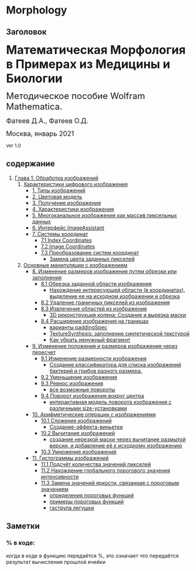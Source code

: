 # Morphology

## Заголовок

<font size = '6'> **Математическая Морфология в Примерах из Медицины и Биологии**</font>

<font size = '5'>Методическое пособие Wolfram Mathematica.</font>

<font size = '4'>Фатеев Д.А., Фатеев О.Д.</font>

<font size = '4'>Москва, январь 2021</font>

<font size = '2'>ver 1.0</font>

## содержание

1. [Глава 1: Обработка изображений](Глава_1_Обработка_Изображений)
    1. [Характеристики цифрового изображения](Глава_1_Обработка_Изображений/1_Характеристики_цифрового_изображения.md)
        - [1. Типы изображений](Глава_1_Обработка_Изображений/1_Характеристики_цифрового_изображения.md#1-типы-изображений)
        - [2. Цветовая модель](Глава_1_Обработка_Изображений/1_Характеристики_цифрового_изображения.md#2-цветовая-модель)
        - [3. Получение изображения](Глава_1_Обработка_Изображений/1_Характеристики_цифрового_изображения.md#3-получение-изображения)
        - [4. Характеристики изображения](Глава_1_Обработка_Изображений/1_Характеристики_цифрового_изображения.md#4-характеристики-изображения)
        - [5. Многоканальное изображение как массив пиксельных данных](Глава_1_Обработка_Изображений/1_Характеристики_цифрового_изображения.md#5-многоканальное-изображение-как-массив-пиксельных-данных)
        - [6. Интерфейс ImageAssistant](Глава_1_Обработка_Изображений/1_Характеристики_цифрового_изображения.md#6-интерфейс-imageassistant)
        - [7. Системы координат](Глава_1_Обработка_Изображений/1_Характеристики_цифрового_изображения.md#7-системы-координат)
            - [7.1 Index Coordinates](Глава_1_Обработка_Изображений/1_Характеристики_цифрового_изображения.md#71-index-coordinates)
            - [7.2 Image Coordinates](Глава_1_Обработка_Изображений/1_Характеристики_цифрового_изображения.md#72-image-coordinates)
            - [7.3 Преобразование систем координат](Глава_1_Обработка_Изображений/1_Характеристики_цифрового_изображения.md#73-преобразование-систем-координат)
                - [Замена цвета заданных пикселей](Глава_1_Обработка_Изображений/1_Характеристики_цифрового_изображения.md#замена-цвета-заданных-пикселей)
    2. [Основные манипуляции с изображением](Глава_1_Обработка_Изображений/2_Основные_манипуляции_с_изображением.md)
        - [8. Изменение размеров изображения путем обрезки или заполнения](Глава_1_Обработка_Изображений/2_Основные_манипуляции_с_изображением.md#8-изменение-размеров-изображения-путем-обрезки-или-заполнения)
            - [8.1 Обрезка заданной области изображения](Глава_1_Обработка_Изображений/2_Основные_манипуляции_с_изображением.md#81-обрезка-заданной-области-изображения)
                - [Нахождение интересующей области (в координатах), выделение ее на исходном изображении и обрезка](Глава_1_Обработка_Изображений/2_Основные_манипуляции_с_изображением.md#нахождение-интересующей-области-в-координатах-выделение-ее-на-исходном-изображении-и-обрезка)
            - [8.2 Удаление граничных пикселей из изображения](Глава_1_Обработка_Изображений/2_Основные_манипуляции_с_изображением.md#82-удаление-граничных-пикселей-из-изображения)
            - [8.3 Извлечение областей из изображения](Глава_1_Обработка_Изображений/2_Основные_манипуляции_с_изображением.md#83-извлечение-областей-из-изображения)
                - [3D реконструкция колена: Создание и вырезка маски](Глава_1_Обработка_Изображений/2_Основные_манипуляции_с_изображением.md#3d-реконструкция-колена-создание-и-вырезка-маски)
            - [8.4 Расширение изображения на границах](Глава_1_Обработка_Изображений/2_Основные_манипуляции_с_изображением.md#84-расширение-изображения-на-границах)
                - [варианты paddingSpec](Глава_1_Обработка_Изображений/2_Основные_манипуляции_с_изображением.md#варианты-paddingspec)
                - [TextureSynthesis: заполнение синтетической текстурой](Глава_1_Обработка_Изображений/2_Основные_манипуляции_с_изображением.md#texturesynthesis-заполнение-синтетической-текстурой)
                - [Как убрать ненужный фрагмент](Глава_1_Обработка_Изображений/2_Основные_манипуляции_с_изображением.md#как-убрать-ненужный-фрагмент)
        - [9. Изменение положения и размеров изображения через пересчет](Глава_1_Обработка_Изображений/2_Основные_манипуляции_с_изображением.md#9-изменение-положения-и-размеров-изображения-через-пересчет)
            - [9.1 Изменение размерности изображения](Глава_1_Обработка_Изображений/2_Основные_манипуляции_с_изображением.md#91-изменение-размерности-изображения)
                - [Создание классификатора для списка изображений бактерий и грибов разного размера.](Глава_1_Обработка_Изображений/2_Основные_манипуляции_с_изображением.md#создание-классификатора-для-списка-изображений-бактерий-и-грибов-разного-размера)
            - [9.2 Уменьшение изображения](Глава_1_Обработка_Изображений/2_Основные_манипуляции_с_изображением.md#92-уменьшение-изображения)
            - [9.3 Реверс изображения](Глава_1_Обработка_Изображений/2_Основные_манипуляции_с_изображением.md#93-реверс-изображения)
                - [все возможные повороты](Глава_1_Обработка_Изображений/2_Основные_манипуляции_с_изображением.md#все-возможные-повороты)
            - [9.4 Поворот изображения вокруг центра](Глава_1_Обработка_Изображений/2_Основные_манипуляции_с_изображением.md#94-поворот-изображения-вокруг-центра)
                - [интерактивная модель поворота изображения с различными size-установками](Глава_1_Обработка_Изображений/2_Основные_манипуляции_с_изображением.md#интерактивная-модель-поворота-изображения-с-различными-size-установками)
        - [10. Арифметические операции с изображениями](Глава_1_Обработка_Изображений/2_Основные_манипуляции_с_изображением.md#10-арифметические-операции-с-изображениями)
            - [10.1 Сложение изображений](Глава_1_Обработка_Изображений/2_Основные_манипуляции_с_изображением.md#101-сложение-изображений)
                - [Создание-эффекта-виньетки](Глава_1_Обработка_Изображений/2_Основные_манипуляции_с_изображением.md#создание-эффекта-виньетки)
            - [10.2 Вычитание изображений](Глава_1_Обработка_Изображений/2_Основные_манипуляции_с_изображением.md#102-вычитание-изображений)
                - [создание нерезкой маски через вычитание размытой версии, и добавление её к исходному изображению](Глава_1_Обработка_Изображений/2_Основные_манипуляции_с_изображением.md#ex1-102)
            - [10.3 Умножение изображений](Глава_1_Обработка_Изображений/2_Основные_манипуляции_с_изображением.md#103-умножение-изображений)
        - [11. Гистограммы изображений](Глава_1_Обработка_Изображений/3_Точечные_операции.md#11-гистограммы-изображений)
            - [11.1 Подсчёт количества значений пикселей](Глава_1_Обработка_Изображений/3_Точечные_операции.md#111-подсчёт-количества-значений-пикселей)
            - [11.2 Нахождение глобального порогового значения интенсивности](Глава_1_Обработка_Изображений/3_Точечные_операции.md#112-нахождение-глобального-порогового-значения-интенсивности)
            - [11.3 Замена значений яркости, связанная с пороговым значением](Глава_1_Обработка_Изображений/3_Точечные_операции.md#113-замена-значений-яркости-связанная-с-пороговым-значением)
                - [определения пороговых функций](Глава_1_Обработка_Изображений/3_Точечные_операции.md#определения-пороговых-функций)
                - [примеры пороговых функций](Глава_1_Обработка_Изображений/3_Точечные_операции.md#примеры-пороговых-функций-tfun)
                - [гаструла лягушки](Глава_1_Обработка_Изображений/3_Точечные_операции.md#гаструла-лягушки)
            

## Заметки

### % в коде:

когда в коде в функцию передаётся %, это означает что передаётся результат вычисления прошлой ячейки
